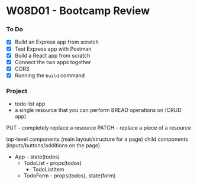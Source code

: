# W08D01 - Bootcamp Review

### To Do
- [x] Build an Express app from scratch
- [x] Test Express app with Postman
- [x] Build a React app from scratch
- [x] Connect the two apps together
- [x] CORS
- [x] Running the `build` command

### Project
* todo list app
* a single resource that you can perform BREAD operations on (CRUD app)


PUT - completely replace a resource
PATCH - replace a piece of a resource

top-level components (main layout/structure for a page)
child components (inputs/buttons/additions on the page)

- App - state(todos)
  - TodoList - props(todos)
    - TodoListItem
  - TodoForm - props(todos), state(form)










